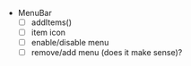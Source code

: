 * MenuBar
  - [ ] addItems()
  - [ ] item icon
  - [ ] enable/disable menu
  - [ ] remove/add menu (does it make sense)?
